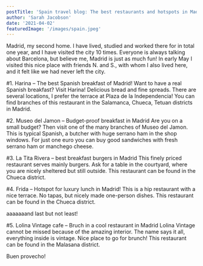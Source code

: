 ```yaml
---
postTitle: 'Spain travel blog: The best restaurants and hotspots in Madrid, Spain!'
author: 'Sarah Jacobson'
date: '2021-04-02'
featuredImage: '/images/spain.jpeg'
---
```


Madrid, my second home. I have lived, studied and worked there for in total one year, and I have visited the city 10 times. Everyone is always talking about Barcelona, but believe me, Madrid is just as much fun! In early May I visited this nice place with friends N. and S., with whom I also lived here, and it felt like we had never left the city.

#1. Harina – The best Spanish breakfast of Madrid!
Want to have a real Spanish breakfast? Visit Harina! Delicious bread and fine spreads. There are several locations, I prefer the terrace at Plaza de la Independencia! You can find branches of this restaurant in the Salamanca, Chueca, Tetuan districts in Madrid.

#2. Museo del Jamon – Budget-proof breakfast in Madrid
Are you on a small budget? Then visit one of the many branches of Museo del Jamon. This is typical Spanish, a butcher with huge serrano ham in the shop windows. For just one euro you can buy good sandwiches with fresh serrano ham or manchego cheese.

#3. La Tita Rivera – best breakfast burgers in Madrid
This finely priced restaurant serves mainly burgers. Ask for a table in the courtyard, where you are nicely sheltered but still outside. This restaurant can be found in the Chueca district.

#4. Frida – Hotspot for luxury lunch in Madrid!
This is a hip restaurant with a nice terrace. No tapas, but nicely made one-person dishes. This restaurant can be found in the Chueca district.

aaaaaaand last but not least!

#5. Lolina Vintage cafe – Bruch in a cool restaurant in Madrid
Lolina Vintage cannot be missed because of the amazing interior. The name says it all, everything inside is vintage. Nice place to go for brunch! This restaurant can be found in the Malasana district.

Buen provecho!

